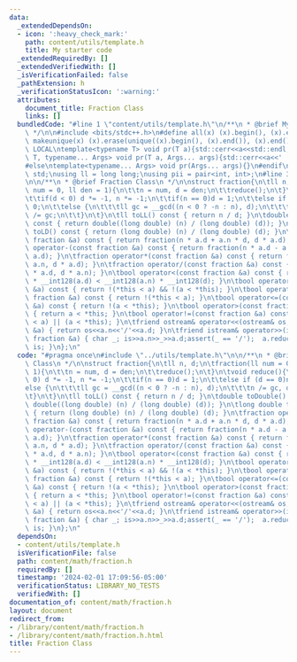 ```yaml
---
data:
  _extendedDependsOn:
  - icon: ':heavy_check_mark:'
    path: content/utils/template.h
    title: My starter code
  _extendedRequiredBy: []
  _extendedVerifiedWith: []
  _isVerificationFailed: false
  _pathExtension: h
  _verificationStatusIcon: ':warning:'
  attributes:
    document_title: Fraction Class
    links: []
  bundledCode: "#line 1 \"content/utils/template.h\"\n/**\n * @brief My starter code\n\
    \ */\n\n#include <bits/stdc++.h>\n#define all(x) (x).begin(), (x).end()\n#define\
    \ makeunique(x) (x).erase(unique((x).begin(), (x).end()), (x).end());\n\n#ifdef\
    \ LOCAL\ntemplate<typename T> void pr(T a){std::cerr<<a<<std::endl;}\ntemplate<typename\
    \ T, typename... Args> void pr(T a, Args... args){std::cerr<<a<<' ',pr(args...);}\n\
    #else\ntemplate<typename... Args> void pr(Args... args){}\n#endif\n\nusing namespace\
    \ std;\nusing ll = long long;\nusing pii = pair<int, int>;\n#line 3 \"content/math/fraction.h\"\
    \n\n/**\n * @brief Fraction Class\n */\n\nstruct fraction{\n\tll n, d;\n\tfraction(ll\
    \ num = 0, ll den = 1){\n\t\tn = num, d = den;\n\t\treduce();\n\t}\n\tvoid reduce(){\n\
    \t\tif(d < 0) d *= -1, n *= -1;\n\t\tif(n == 0)d = 1;\n\t\telse if (d == 0)n =\
    \ 0;\n\t\telse {\n\t\t\tll gc = __gcd((n < 0 ? -n : n), d);\n\t\t\tn /= gc, d\
    \ /= gc;\n\t\t}\n\t}\n\tll toLL() const { return n / d; }\n\tdouble toDouble()\
    \ const { return double((long double) (n) / (long double) (d)); }\n\tlong double\
    \ toLD() const { return (long double) (n) / (long double) (d); }\n\tfraction operator+(const\
    \ fraction &a) const { return fraction(n * a.d + a.n * d, d * a.d); }\n\tfraction\
    \ operator-(const fraction &a) const { return fraction(n * a.d - a.n * d, d *\
    \ a.d); }\n\tfraction operator*(const fraction &a) const { return fraction(n *\
    \ a.n, d * a.d); }\n\tfraction operator/(const fraction &a) const { return fraction(n\
    \ * a.d, d * a.n); }\n\tbool operator<(const fraction &a) const { return __int128(n)\
    \ * __int128(a.d) < __int128(a.n) * __int128(d); }\n\tbool operator==(const fraction\
    \ &a) const { return !(*this < a) && !(a < *this); }\n\tbool operator>=(const\
    \ fraction &a) const { return !(*this < a); }\n\tbool operator<=(const fraction\
    \ &a) const { return !(a < *this); }\n\tbool operator>(const fraction &a) const\
    \ { return a < *this; }\n\tbool operator!=(const fraction &a) const { return (*this\
    \ < a) || (a < *this); }\n\tfriend ostream& operator<<(ostream& os, fraction const\
    \ &a) { return os<<a.n<<'/'<<a.d; }\n\tfriend istream& operator>>(istream& is,\
    \ fraction &a) { char _; is>>a.n>>_>>a.d;assert(_ == '/');  a.reduce(); return\
    \ is; }\n};\n"
  code: "#pragma once\n#include \"../utils/template.h\"\n\n/**\n * @brief Fraction\
    \ Class\n */\n\nstruct fraction{\n\tll n, d;\n\tfraction(ll num = 0, ll den =\
    \ 1){\n\t\tn = num, d = den;\n\t\treduce();\n\t}\n\tvoid reduce(){\n\t\tif(d <\
    \ 0) d *= -1, n *= -1;\n\t\tif(n == 0)d = 1;\n\t\telse if (d == 0)n = 0;\n\t\t\
    else {\n\t\t\tll gc = __gcd((n < 0 ? -n : n), d);\n\t\t\tn /= gc, d /= gc;\n\t\
    \t}\n\t}\n\tll toLL() const { return n / d; }\n\tdouble toDouble() const { return\
    \ double((long double) (n) / (long double) (d)); }\n\tlong double toLD() const\
    \ { return (long double) (n) / (long double) (d); }\n\tfraction operator+(const\
    \ fraction &a) const { return fraction(n * a.d + a.n * d, d * a.d); }\n\tfraction\
    \ operator-(const fraction &a) const { return fraction(n * a.d - a.n * d, d *\
    \ a.d); }\n\tfraction operator*(const fraction &a) const { return fraction(n *\
    \ a.n, d * a.d); }\n\tfraction operator/(const fraction &a) const { return fraction(n\
    \ * a.d, d * a.n); }\n\tbool operator<(const fraction &a) const { return __int128(n)\
    \ * __int128(a.d) < __int128(a.n) * __int128(d); }\n\tbool operator==(const fraction\
    \ &a) const { return !(*this < a) && !(a < *this); }\n\tbool operator>=(const\
    \ fraction &a) const { return !(*this < a); }\n\tbool operator<=(const fraction\
    \ &a) const { return !(a < *this); }\n\tbool operator>(const fraction &a) const\
    \ { return a < *this; }\n\tbool operator!=(const fraction &a) const { return (*this\
    \ < a) || (a < *this); }\n\tfriend ostream& operator<<(ostream& os, fraction const\
    \ &a) { return os<<a.n<<'/'<<a.d; }\n\tfriend istream& operator>>(istream& is,\
    \ fraction &a) { char _; is>>a.n>>_>>a.d;assert(_ == '/');  a.reduce(); return\
    \ is; }\n};\n"
  dependsOn:
  - content/utils/template.h
  isVerificationFile: false
  path: content/math/fraction.h
  requiredBy: []
  timestamp: '2024-02-01 17:09:56-05:00'
  verificationStatus: LIBRARY_NO_TESTS
  verifiedWith: []
documentation_of: content/math/fraction.h
layout: document
redirect_from:
- /library/content/math/fraction.h
- /library/content/math/fraction.h.html
title: Fraction Class
---
```

